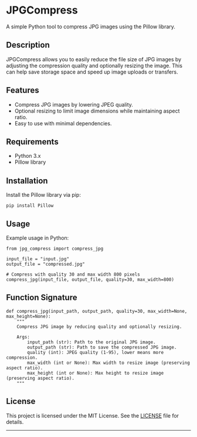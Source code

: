 
# JPGCompress

A simple Python tool to compress JPG images using the Pillow library.

## Description

JPGCompress allows you to easily reduce the file size of JPG images by adjusting the compression quality and optionally resizing the image. This can help save storage space and speed up image uploads or transfers.

## Features

- Compress JPG images by lowering JPEG quality.
- Optional resizing to limit image dimensions while maintaining aspect ratio.
- Easy to use with minimal dependencies.

## Requirements

- Python 3.x
- Pillow library

## Installation

Install the Pillow library via pip:

```
pip install Pillow
```

## Usage

Example usage in Python:

```
from jpg_compress import compress_jpg

input_file = "input.jpg"
output_file = "compressed.jpg"

# Compress with quality 30 and max width 800 pixels
compress_jpg(input_file, output_file, quality=30, max_width=800)
```

## Function Signature

```
def compress_jpg(input_path, output_path, quality=30, max_width=None, max_height=None):
    """
    Compress JPG image by reducing quality and optionally resizing.

    Args:
        input_path (str): Path to the original JPG image.
        output_path (str): Path to save the compressed JPG image.
        quality (int): JPEG quality (1-95), lower means more compression.
        max_width (int or None): Max width to resize image (preserving aspect ratio).
        max_height (int or None): Max height to resize image (preserving aspect ratio).
    """
```

## License

This project is licensed under the MIT License. See the [LICENSE](LICENSE) file for details.

---

